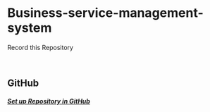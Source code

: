 # Business-service-management-system

Record this Repository 

<br>

## <a name="GitHub">GitHub</a>
##### [Set up Repository in GitHub](https://github.com/Lin1404/Business-service-management-system/issues/2)
